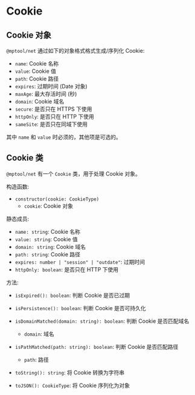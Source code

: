 # Cookie

## Cookie 对象

`@mptool/net` 通过如下的对象格式格式生成/序列化 Cookie:

- `name`: Cookie 名称
- `value`: Cookie 值
- `path`: Cookie 路径
- `expires`: 过期时间 (Date 对象)
- `maxAge`: 最大存活时间 (秒)
- `domain`: Cookie 域名
- `secure`: 是否只在 HTTPS 下使用
- `httpOnly`: 是否只在 HTTP 下使用
- `sameSite`: 是否只在同域下使用

其中 `name` 和 `value` 时必须的，其他项是可选的。

## Cookie 类

`@mptool/net` 有一个 `Cookie` 类，用于处理 Cookie 对象。

构造函数:

- `constructor(cookie: CookieType)`
  - `cookie`: Cookie 对象

静态成员:

- `name: string`: Cookie 名称
- `value: string`: Cookie 值
- `domain: string`: Cookie 域名
- `path: string`: Cookie 路径
- `expires: number | "session" | "outdate"`: 过期时间
- `httpOnly: boolean`: 是否只在 HTTP 下使用

方法:

- `isExpired(): boolean`: 判断 Cookie 是否已过期

- `isPersistence(): boolean`: 判断 Cookie 是否可持久化

- `isDomainMatched(domain: string): boolean`: 判断 Cookie 是否匹配域名
  - `domain`: 域名

- `isPathMatched(path: string): boolean`: 判断 Cookie 是否匹配路径
  - `path`: 路径

- `toString(): string`: 将 Cookie 转换为字符串

- `toJSON(): CookieType`: 将 Cookie 序列化为对象
